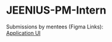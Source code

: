 # JEENIUS-PM-Intern

Submissions by mentees (Figma Links):  
[Application UI](https://www.figma.com/design/IhE1jSmVFe4SumcIqcVb7R/Jeenius-App-Wireframes?node-id=0-1&p=f&t=LVtqn2SOGlE5i3Oi-0) 
